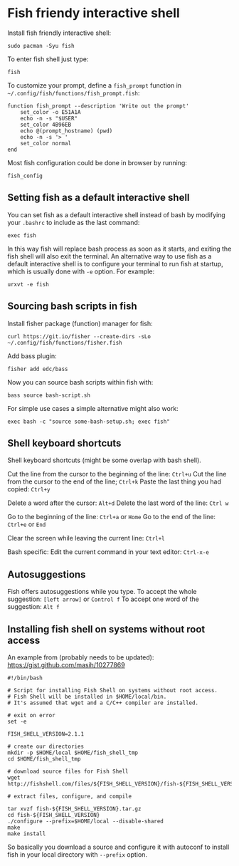 # Fish friendy interactive shell

Install fish friendly interactive shell:
```
sudo pacman -Syu fish
```

To enter fish shell just type:
```
fish
```

To customize your prompt, define a `fish_prompt` function in `~/.config/fish/functions/fish_prompt.fish`:
```
function fish_prompt --description 'Write out the prompt'
	set_color -o E51A1A
	echo -n -s "$USER"
	set_color 4B96EB 
	echo @(prompt_hostname) (pwd)
	echo -n -s '> '
	set_color normal
end
```

Most fish configuration could be done in browser by running:
```
fish_config
```

## Setting fish as a default interactive shell

You can set fish as a default interactive shell instead of bash by modifying your `.bashrc` to include as the last command:
```
exec fish
```

In this way fish will replace bash process as soon as it starts, and exiting the fish shell will also exit the terminal. An alternative way to use fish as a default interactive shell is to configure your terminal to run fish at startup, which is usually done with `-e` option. For example:
```
urxvt -e fish
```

## Sourcing bash scripts in fish

Install fisher package (function) manager for fish:
```
curl https://git.io/fisher --create-dirs -sLo ~/.config/fish/functions/fisher.fish
```

Add bass plugin:
```
fisher add edc/bass
```

Now you can source bash scripts within fish with:
```
bass source bash-script.sh
```

For simple use cases a simple alternative might also work:
```
exec bash -c "source some-bash-setup.sh; exec fish"
```

## Shell keyboard shortcuts

Shell keyboard shortcuts (might be some overlap with bash shell).

Cut the line from the cursor to the beginning of the line: `Ctrl+u`
Cut the line from the cursor to the end of the line; `Ctrl+k`
Paste the last thing you had copied: `Ctrl+y`

Delete a word after the cursor: `Alt+d`
Delete the last word of the line: `Ctrl w`

Go to the beginning of the line: `Ctrl+a` or `Home`
Go to the end of the line: `Ctrl+e` or `End`

Clear the screen while leaving the current line: `Ctrl+l`

Bash specific:
Edit the current command in your text editor: `Ctrl-x-e`

## Autosuggestions

Fish offers autosuggestions while you type.
To accept the whole suggestion: `[left arrow]` or `Control f`
To accept one word of the suggestion: `Alt f`

## Installing fish shell on systems without root access

An example from (probably needs to be updated):
<https://gist.github.com/masih/10277869>

```
#!/bin/bash
 
# Script for installing Fish Shell on systems without root access.
# Fish Shell will be installed in $HOME/local/bin.
# It's assumed that wget and a C/C++ compiler are installed.
 
# exit on error
set -e
 
FISH_SHELL_VERSION=2.1.1
 
# create our directories
mkdir -p $HOME/local $HOME/fish_shell_tmp
cd $HOME/fish_shell_tmp
 
# download source files for Fish Shell
wget http://fishshell.com/files/${FISH_SHELL_VERSION}/fish-${FISH_SHELL_VERSION}.tar.gz
 
# extract files, configure, and compile

tar xvzf fish-${FISH_SHELL_VERSION}.tar.gz
cd fish-${FISH_SHELL_VERSION}
./configure --prefix=$HOME/local --disable-shared
make
make install
```

So basically you download a source and configure it with autoconf to install fish in your local directory with `--prefix` option. 

